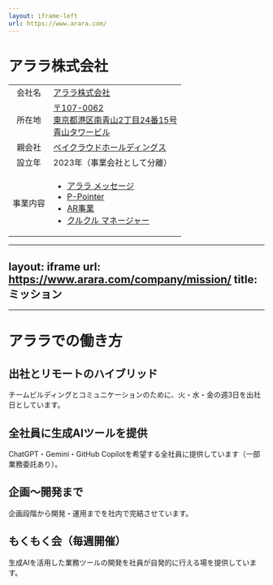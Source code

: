 ```yaml
---
layout: iframe-left
url: https://www.arara.com/
---
```


# アララ株式会社

|          |                                                                                                                                                                                                                                                                                                                                                                                                                                                                                                                                    |
| :------: | ---------------------------------------------------------------------------------------------------------------------------------------------------------------------------------------------------------------------------------------------------------------------------------------------------------------------------------------------------------------------------------------------------------------------------------------------------------------------------------------------------------------------------------- |
|  会社名  | [アララ株式会社](https://www.arara.com/)                                                                                                                                                                                                                                                                                                                                                                                                                                                                                           |
|  所在地  | [〒107-0062<br>東京都港区南青山2丁目24番15号<br>青山タワービル](https://maps.app.goo.gl/GrmkYtnxddur8ZfE7)                                                                                                                                                                                                                                                                                                                                                                                                                         |
|  親会社  | [ペイクラウドホールディングス](https://www.paycloud.inc/)                                                                                                                                                                                                                                                                                                                                                                                                                                                                          |
|  設立年  | 2023年（事業会社として分離）                                                                                                                                                                                                                                                                                                                                                                                                                                                                                                       |
| 事業内容 | <ul><li ><a href="https://am.arara.com/" target="_blank" rel="noopener noreferrer" v-mark="{ at: 1, color: 'red', type: 'circle'}">アララ メッセージ</a></li><li><a href="https://www.ppointer.jp/" target="_blank" rel="noopener noreferrer">P-Pointer</a></li><li><a href="https://www.arappli.com/" target="_blank" rel="noopener noreferrer">AR事業</a></li><li><a href="https://www.qrqrq.com/" target="_blank" rel="noopener noreferrer" v-mark="{ at: 1, color: 'red', type: 'circle'}">クルクル マネージャー</a></li></ul> |

---
layout: iframe
url: https://www.arara.com/company/mission/
title: ミッション
---

---

# アララでの働き方

## 出社とリモートのハイブリッド

チームビルディングとコミュニケーションのために、火・水・金の週3日を出社日としています。

## 全社員に生成AIツールを提供

ChatGPT・Gemini・GitHub Copilotを<span v-mark.red>希望する全社員に提供</span>しています（一部業務委託あり）。

## 企画〜開発まで

企画段階から開発・運用までを社内で完結させています。

## もくもく会（毎週開催）

生成AIを活用した業務ツールの開発を社員が自発的に行える場を提供しています。
